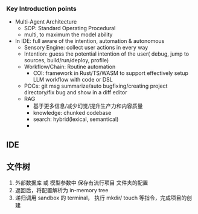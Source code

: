  
### Key Introduction points

* Multi-Agent Architecture
	* SOP: Standard Operating Procedural
	* multi, to maximum the model ability
* In IDE: full aware of the intention, automation & autonomous
	* Sensory Engine: collect user actions in every way
	* Intention: guess the potential intention of the user( debug, jump to sources, build/run/deploy, profile)
	* Workflow/Chain: Routine automation
		* COI: framework in Rust/TS/WASM to support effectively setup LLM workflow with code or DSL
	* POCs: git msg summarize/auto bugfixing/creating project directory/fix bug and show in a diff editor
	* RAG
		* 基于更多信息/减少幻觉/提升生产力和内容质量
		* knowledge: chunked codebase
		* search: hybrid(lexical, semantical)
		* 

## IDE

## 文件树

1. 外部数据库 或 模型参数中 保存有流行项目 文件夹的配置
2. 返回后，将配置解析为 in-memory tree
3. 递归调用 sandbox 的 terminal， 执行 mkdir/ touch 等指令，完成项目的创建